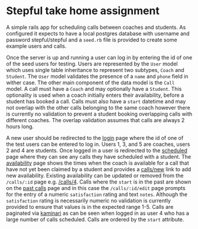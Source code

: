 # Stepful take home assignment

A simple rails app for scheduling calls between coaches and students. As configured it expects to have a local postgres database with username and password stepful/stepful and a `seed.rb` file is provided to create some example users and calls.

Once the server is up and running a user can log in by entering the id of one of the seed users for testing. Users are represented by the `User` model which uses single table inheritance to represent two subtypes, `Coach` and `Student`. The `User` model validates the presence of a `name` and `phone` field in wither case. The other main component of the data model is the `Call` model. A call must have a `Coach` and may optionally have a `Student`. This optionality is used when a coach initially enters their availability, before a student has booked a call. Calls must also have a `start` datetime and may not overlap with the other calls belonging to the same coach however there is currently no validation to prevent a student booking overlapping calls with different coaches. The overlap validation assumes that calls are always 2 hours long.

A new user should be redirected to the [login](http://127.0.0.1:3000/login) page where the id of one of the test users can be entered to log in. Users 1, 3, and 5 are coaches, users 2 and 4 are students. Once logged in a user is redirected to the [scheduled](http://127.0.0.1:3000/scheduled) page where they can see any calls they have scheduled with a student. The [availability](http://127.0.0.1:3000/availability) page shows the times when the coach is available for a call that have not yet been claimed by a student and provides a [calls/new](http://127.0.0.1:3000/calls/new) link to add new availability. Existing availability can be updated or removed from the `/calls/:id` page e.g. [/calls/4](http://127.0.0.1:3000/calls/4). Calls where the `start` is in the past are shown on the [past calls](http://127.0.0.1:3000/past) page and in this case the `/calls/:id/edit` page prompts for the entry of a numeric `satisfaction` rating and text `notes`. Although the `satisfaction` rating is necessarily numeric no validation is currently provided to ensure that values is in the expected range 1-5. Calls are paginated via [kaminari](https://github.com/kaminari/kaminari) as can be seen when logged in as user 4 who has a large number of calls scheduled. Calls are ordered by the `start` attribute.
